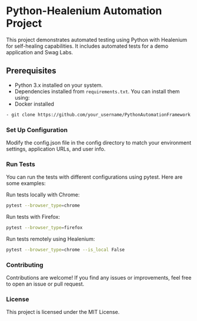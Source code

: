 # Python-Healenium Automation Project

This project demonstrates automated testing using Python with Healenium for self-healing capabilities. It includes automated tests for a demo application and Swag Labs.

## Prerequisites

- Python 3.x installed on your system.
- Dependencies installed from `requirements.txt`. You can install them using:
- Docker installed
```sh
- git clone https://github.com/your_username/PythonAutomationFramework.git
```
### Set Up Configuration
Modify the config.json file in the config directory to match your environment settings, application URLs, and user info.

### Run Tests
You can run the tests with different configurations using pytest. Here are some examples:

Run tests locally with Chrome:
```sh
pytest --browser_type=chrome
```
Run tests with Firefox:
```sh
pytest --browser_type=firefox
```
Run tests remotely using Healenium:
```sh
pytest --browser_type=chrome --is_local False
```
### Contributing
Contributions are welcome! If you find any issues or improvements, feel free to open an issue or pull request.

### License
This project is licensed under the MIT License.

